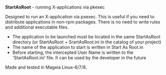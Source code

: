 **StartAsRoot** - running X-applications via pkexec

Designed to run an X-application via psexec. This is useful if you need to distribute applications in non-rpm packages. There is no need to write rules and additional executable files.

- The application to be launched must be located in the same StartAsRoot directory (or StartAsRoot + SrartAsRoot.ini in the catalog of your project)
- The name of the application to start is written in Start As Root.in
- Before starting, the intercepted User Name is written to the 'StartAsRoot.ini' file. It can be used by the developer in the future

Made and tested in Mageia Linux-6/7/8.

